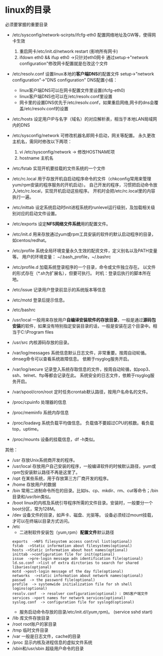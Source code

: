 # linux的目录

必须要掌握的重要目录
- /etc/sysconfig/network-scirpts/ifcfg-eth0
  配置网络地址及GW等，使得网卡生效
  1. 重启网卡/etc/init.d/network restart (影响所有网卡)
  2. ifdown eth0 && ifup eth0 ->只针对eth0网卡
  通过setup->"network configuration"修改网卡配置就是在改这个文件
- /etc/resolv.conf
  设置linux本地的**客户端DNS**的配置文件
  setup->"network configuration"->"DNS configuration"
  DNS配置小结：
  - linux客户端DNS可以在网卡配置文件里设置(ifcfg-eth0)
  - linux客户端DNS也可以在/etc/resolv.conf里设置
  - 网卡里的设置DNS优先于/etc/resolv.conf，如果重启网络,网卡的dns会覆盖/etc/resolv.conf的设置
- /etc/hosts
  设定用户IP与名字（域名）的对应解析表，相当于本地LAN局域网内的DNS
- /etc/sysconfig/network
  可修改机器名即网卡启动，网关等配置。
  永久更改主机名，需同时修改以下两项：
  1. vi /etc/sysconfig/network  -> 修改HOSTNAME项
  2. hostname 主机名

- /etc/fstab
  实现开机要挂载的文件系统的一个文件

- /etc/rc.local
  用于存放开机自启动程序命令的文件（chkconfig常用来管理yum/rpm安装的程序服务的开机启动）。
  自己开发的程序，习惯把启动命令放入/etc/rc.local，实现开机启动这些程序。
  开机时会把/etc/rc.local里的内容执行一遍。

- /etc/inittab
  设定系统启动时init进程系统的runlevel运行级别，及加载相关级别对应的启动文件设置。

- /etc/exports
  设定**NFS网络文件系统**用的配置文件。
- /etc/init.d
  用来存放通过yum或rpm工具安装的软件的默认启动程序的目录，如centos/redhat。
- /etc/profile
  系统全局环境变量永久生效的配资文件，定义别名以及PATH变量等。
  用户的环境变量： ~/.bash_profile，~/.bashrc

- /etc/profile.d
  加载系统登录程序的一个目录，命令或文件独立存在。
  以文件的形式存在（*.sh为扩展名），但要可执行。
  时机：登录后执行的脚本所在地。

- /etc/issue
  记录用户登录前显示的系统版本等信息
- /etc/motd
  登录后提示信息。

- /etc/bashrc
- /usr/local
  一般用来存放用户**自编译安装软件的存放目录**，一般是通过**源码包安装**的软件，如果没有特别指定安装目录的话，一般是安装在这个目录中。相当于C:\Program files

- /usr/src
  内核源码存放的目录。

- /var/log/messages
  系统信息默认日志文件，非常重要。按周自动轮循。
  dmseg命令可以查看系统故障信息。
  依赖于rsyglog服务开启。

- /var/log/secure
  记录登入系统存取信息的文件，按周自动轮循，如pop3、ssh、telnet、ftp等都会记录在此。
  系统安全的日志文件，依赖于rsyglog服务开启。

- /var/spool/cron/root
  定时任务crontab默认路径，按用户名命名的文件。

- /proc/cpuinfo
  处理器的信息
- /proc/meminfo
  系统内存信息
- /proc/loadavg
  系统负载平均值信息。
  负载值不要超过CPU的核数。看负载top，uptime。

- /proc/mounts
  设备的挂载信息，df -h类似。

其他：
- /usr 
  存放Unix系统商开发的程序。
- /usr/local
  存放用户自己安装的程序，一般编译软件的时候默认路径，yum或rpm包安装默认路径不再是这里了。
- /opt
  在某些系统，用于存放第三方厂商开发的程序。
- /home
  存放用户的数据
- /bin
  常用二进制命令所在的目录。比如ls、cp、mkdir、rm、cut等命令；/bin目录和/usr/bin类似。
- /boot 
  linux的内核及系统引导程序所需的文件目录。安装时，一般要分一个boot分区，常为128M。
- /dev
  设备文件的目录，如声卡、磁盘、光驱等。
  设备必须经过mount挂载，才可以在终端以目录方式访问。
- /etc 
  - 二进制软件安装包（yum,rpm）**配置文件**默认路径
  ```
  exports  ->NFS filesystem access control list(optional)
  fstab  ->Static information about filesystems(optional)
  hosts ->Static information about host names(optional)
  inittab ->configuration file for init(optional)
  issue  ->pre-login message adn identification file(optional)
  ld.so.conf ->list of extra dirctories to search for shared libaries(optional)
  motd ->post-login message of the day file(optional)
  networks  ->static information about network names(optional)
  passwd  -> the password file(optional)
  profile  -> systemwide initialization file for sh shell logins(optional)
  resolv.conf  -> resolver configuration(optional) : DNS客户端文件
  services ->port names for network services(optional)
  syslog.conf  -> configuration file for syslogd(optional)
  ```
  - 服务启动命令存放的目录/etc/init.d/(yum,rpm)。 (service sshd start)
- /lib
  库文件存放目录
- /root 
  root账户的家目录
- /tmp
  临时文件目录
- /var
  一般是日志文件，cache的目录
- /proc
  显示内核及进程信息的虚拟文件系统
- /sbin和/usr/sbin
  超级用户命令的目录
